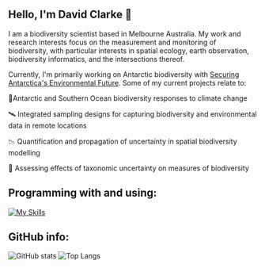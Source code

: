 ## Hello, I'm David Clarke 👋

I am a biodiversity scientist based in Melbourne Australia. My work and research interests focus on the measurement and monitoring of biodiversity, with particular interests in spatial ecology, earth observation, biodiversity informatics, and the intersections thereof. 

Currently, I'm primarily working on Antarctic biodiversity with [Securing Antarctica's Environmental Future](https://www.arcsaef.com). Some of my current projects relate to:

  🐧Antarctic and Southern Ocean biodiversity responses to climate change
  
  🛰️ Integrated sampling designs for capturing biodiversity and environmental data in remote locations
  
  📉 Quantification and propagation of uncertainty in spatial biodiversity modelling
  
  🌊 Assessing effects of taxonomic uncertainty on measures of biodiversity

## Programming with and using:
[![My Skills](https://skillicons.dev/icons?i=r,vscode)](https://skillicons.dev)

## GitHub info:
![GitHub stats](https://github-readme-stats.vercel.app/api?username=DavidAClarke&count_icons=true&theme=radical) ![Top Langs](https://github-readme-stats.vercel.app/api/top-langs/?username=DavidAClarke&layout=compact&theme=radical)
<!--![GitHub stats](https://github-readme-stats.vercel.app/api?username=DavidAClarke&count_private=true&include_all_commits=true)-->

<!--
**DavidAClarke/DavidAClarke** is a ✨ _special_ ✨ repository because its `README.md` (this file) appears on your GitHub profile.

Here are some ideas to get you started:

- 🔭 I’m currently working on ...
- 🌱 I’m currently learning ...
- 👯 I’m looking to collaborate on ...
- 🤔 I’m looking for help with ...
- 💬 Ask me about ...
- 📫 How to reach me: ...
- 😄 Pronouns: ...
- ⚡ Fun fact: ...
-->
